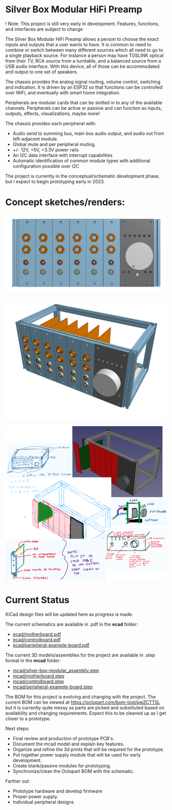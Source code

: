 # Silver Box Modular HiFi Preamp

! Note: This project is still very early in development. Features, functions, and interfaces are subject to change

The Silver Box Modular HiFi Preamp allows a person to choose the exact inputs and outputs that a user wants to have. It is common to need to combine or switch between many different sources which all need to go to a single playback source. For instance a person may have TOSLINK optical from their TV, RCA source from a turntable, and a balanced source from a USB audio interface. With this device, all of those can be accommodated and output to one set of speakers.

The chassis provides the analog signal routing, volume control, switching and indication. It is driven by an ESP32 so that functions can be controlled over WiFi, and eventually with smart home integration.

Peripherals are modular cards that can be slotted in to any of the available channels. Peripherals can be active or passive and can function as inputs, outputs, effects, visualizations, maybe more!

The chassis provides each peripheral with:

- Audio send to summing bus, main bus audio output, and audio out from left-adjacent module.
- Global mute and per peripheral muting.
- +/- 12V, +5V, +3.3V power rails
- An I2C data interface with interrupt capabilities
- Automatic identification of common module types with additional configuration possible over I2C

The project is currently in the conceptual/schematic development phase, but I expect to begin prototyping early in 2023.

# Concept sketches/renders:

![](docs/i/prototype_render_front.png)

![](docs/i/prototype_render_quarter.png)

![](sketches/concept_sketches_2023.02.01.png)

# Current Status

KiCad design files will be updated here as progress is made.

The current schematics are available in .pdf in the __ecad__ folder:

- [ecad/motherboard.pdf](ecad/motherboard.pdf)
- [ecad/controlboard.pdf](ecad/controlboard.pdf)
- [ecad/peripheral-example-board.pdf](ecad/peripheral-example-board.pdf)

The current 3D models/assemblies for the project are available in .step format in the __mcad__ folder:

- [mcad/silver-box-modular_assembly.step](mcad/silver-box-modular_assembly.step)
- [mcad/motherboard.step](mcad/motherboard.step)
- [mcad/controlboard.step](mcad/controlboard.step)
- [mcad/peripheral-example-board.step](mcad/peripheral-example-board.step)



The BOM for this project is evolving and changing with the project. The current BOM can be viewed at https://octopart.com/bom-tool/pwZCTT5L but it is currently quite messy as parts are picked and substituted based on availability and changing requirements. Expect this to be cleaned up as I get closer to a prototype.

Next steps:

- Final review and production of prototype PCB's.
- Document the mcad model and explain key features.
- Organize and refine the 3d prints that will be required for the prototype.
- Put together power supply module that will be used for early development.
- Create blank/passive modules for prototyping.
- Synchronize/clean the Octopart BOM with the schematic.

Farther out:

- Prototype hardware and develop firmware
- Proper power supply.
- Individual peripheral designs
